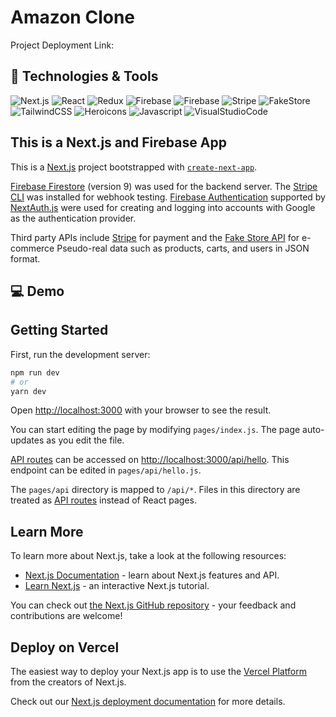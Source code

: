 # Amazon Clone

Project Deployment Link:

## :wrench: Technologies & Tools

![Next.js](https://img.shields.io/badge/Framework-Next.js-FF9900?style=flat&logo=Next.js)
![React](https://img.shields.io/badge/Library-React-FF9900?style=flat&logo=React)
![Redux](https://img.shields.io/badge/Library-Redux-FF9900?style=flat&logo=Redux)
![Firebase](https://img.shields.io/badge/Platform-Firebase%20Firestore-FF9900?style=flat&logo=Firebase)
![Firebase](https://img.shields.io/badge/Platform-Firebase%20Authentication-FF9900?style=flat&logo=Firebase)
![Stripe](https://img.shields.io/badge/Tool-Stripe-FF9900?style=flat&logo=Stripe)
![FakeStore](https://img.shields.io/badge/Tool-Fake%20Store%20API-FF9900?style=flat&logo=Fake-Store-API)
![TailwindCSS](https://img.shields.io/badge/Tool-Tailwind%20CSS-FF9900?style=flat&logo=TailwindCSS)
![Heroicons](https://img.shields.io/badge/Tool-Heroicons-FF9900?style=flat&logo=Heroicons)
![Javascript](https://img.shields.io/badge/Code-Javascript-FF9900?style=flat&logo=Javascript)
![VisualStudioCode](https://img.shields.io/badge/Tool-VS%20Code-FF9900?style=flat&logo=VisualStudioCode)

## This is a Next.js and Firebase App

This is a [Next.js](https://nextjs.org/) project bootstrapped with [`create-next-app`](https://github.com/vercel/next.js/tree/canary/packages/create-next-app).

[Firebase Firestore](https://firebase.google.com/?hl=en&authuser=0) (version 9) was used for the backend server. The [Stripe CLI](https://stripe.com/docs/stripe-cli) was installed for webhook testing. [Firebase Authentication](https://firebase.google.com/docs/auth) supported by [NextAuth.js](https://next-auth.js.org/getting-started/example) were used for creating and logging into accounts with Google as the authentication provider. 

Third party APIs include [Stripe](https://stripe.com/docs) for payment and the [Fake Store API](https://fakestoreapi.com/docs) for e-commerce Pseudo-real data such as products, carts, and users in JSON format.

## :computer: Demo

## Getting Started

First, run the development server:

```bash
npm run dev
# or
yarn dev
```

Open [http://localhost:3000](http://localhost:3000) with your browser to see the result.

You can start editing the page by modifying `pages/index.js`. The page auto-updates as you edit the file.

[API routes](https://nextjs.org/docs/api-routes/introduction) can be accessed on [http://localhost:3000/api/hello](http://localhost:3000/api/hello). This endpoint can be edited in `pages/api/hello.js`.

The `pages/api` directory is mapped to `/api/*`. Files in this directory are treated as [API routes](https://nextjs.org/docs/api-routes/introduction) instead of React pages.

## Learn More

To learn more about Next.js, take a look at the following resources:

- [Next.js Documentation](https://nextjs.org/docs) - learn about Next.js features and API.
- [Learn Next.js](https://nextjs.org/learn) - an interactive Next.js tutorial.

You can check out [the Next.js GitHub repository](https://github.com/vercel/next.js/) - your feedback and contributions are welcome!

## Deploy on Vercel

The easiest way to deploy your Next.js app is to use the [Vercel Platform](https://vercel.com/new?utm_medium=default-template&filter=next.js&utm_source=create-next-app&utm_campaign=create-next-app-readme) from the creators of Next.js.

Check out our [Next.js deployment documentation](https://nextjs.org/docs/deployment) for more details.
